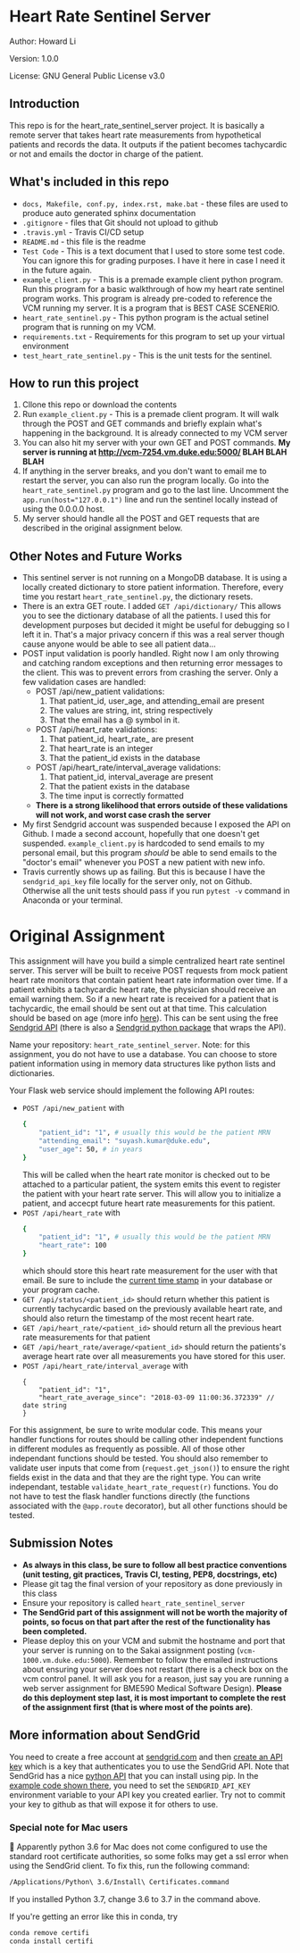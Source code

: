 # Heart Rate Sentinel Server

Author: Howard Li

Version: 1.0.0

License: GNU General Public License v3.0

## Introduction
This repo is for the heart_rate_sentinel_server project. It is basically a remote server that takes heart rate measurements from hypothetical patients and records the data. It outputs if the patient becomes tachycardic or not and emails the doctor in charge of the patient. 

## What's included in this repo
 + `docs, Makefile, conf.py, index.rst, make.bat` - these files are used to produce auto generated sphinx documentation
 + `.gitignore` - files that Git should not upload to github
 + `.travis.yml` - Travis CI/CD setup
 + `README.md` - this file is the readme
 + `Test Code` - This is a text document that I used to store some test code. You can ignore this for grading purposes. I have it here in case I need it in the future again.
 + `example_client.py` - This is a premade example client python program. Run this program for a basic walkthrough of how my heart rate sentinel program works. This program is already pre-coded to reference the VCM running my server. It is a program that is BEST CASE SCENERIO.
 + `heart_rate_sentinel.py` - This python program is the actual setinel program that is running on my VCM. 
 + `requirements.txt` - Requirements for this program to set up your virtual environment
 + `test_heart_rate_sentinel.py` - This is the unit tests for the sentinel.
 
## How to run this project
 1. Cllone this repo or download the contents
 2. Run `example_client.py` - This is a premade client program. It will walk through the POST and GET commands and briefly explain what's happening in the background. It is already connected to my VCM server
 3. You can also hit my server with your own GET and POST commands. **My server is running at http://vcm-7254.vm.duke.edu:5000/ BLAH BLAH BLAH**
 4. If anything in the server breaks, and you don't want to email me to restart the server, you can also run the program locally. Go into the `heart_rate_sentinel.py` program and go to the last line. Uncomment the `app.run(host="127.0.0.1")` line and run the sentinel locally instead of using the 0.0.0.0 host. 
 5. My server should handle all the POST and GET requests that are described in the original assignment below. 

## Other Notes and Future Works
 + This sentinel server is not running on a MongoDB database. It is using a locally created dictionary to store patient information. Therefore, every time you restart `heart_rate_sentinel.py`, the dictionary resets. 
 + There is an extra GET route. I added `GET /api/dictionary/` This allows you to see the dictionary database of all the patients. I used this for development purposes but decided it might be useful for debugging so I left it in. That's a major privacy concern if this was a real server though cause anyone would be able to see all patient data...
 + POST input validation is poorly handled. Right now I am only throwing and catching random exceptions and then returning error messages to the client. This was to prevent errors from crashing the server. Only a few validation cases are handled:
   - POST /api/new_patient validations:
     1. That patient_id, user_age, and attending_email are present
     2. The values are string, int, string respectively
     3. That the email has a @ symbol in it. 
   - POST /api/heart_rate validations:
     1. That patient_id, heart_rate_ are present
     2. That heart_rate is an integer
     3. That the patient_id exists in the database
   - POST /api/heart_rate/interval_average validations:
     1. That patient_id, interval_average are present
     2. That the patient exists in the database
     3. The time input is correctly formatted
   - **There is a strong likelihood that errors outside of these validations will not work, and worst case crash the server**
 + My first Sendgrid account was suspended because I exposed the API on Github. I made a second account, hopefully that one doesn't get suspended. `example_client.py` is hardcoded to send emails to my personal email, but this program *should* be able to send emails to the "doctor's email" whenever you POST a new patient with new info.
 + Travis currently shows up as failing. But this is because I have the `sendgrid_api_key` file locally for the server only, not on Github. Otherwise all the unit tests should pass if you run `pytest -v` command in Anaconda or your terminal.
 
 
 

# Original Assignment

This assignment will have you build a simple centralized heart rate sentinel server. This server will be built to receive POST requests from mock patient heart rate monitors that contain patient heart rate information over time. If a patient exhibits a tachycardic heart rate, the physician should receive an email warning them. So if a new heart rate is received for a patient that is tachycardic, the email should be sent out at that time. This calculation should be based on age (more info [here](https://en.wikipedia.org/wiki/Tachycardia)). This can be sent using the free [Sendgrid API](https://sendgrid.com/) (there is also a [Sendgrid python package](https://github.com/sendgrid/sendgrid-python) that wraps the API).

Name your repository: `heart_rate_sentinel_server`. Note: for this assignment, you do not have to use a database. You can choose to store patient information using in memory data structures like python lists and dictionaries. 

Your Flask web service should implement the following API routes:

* `POST /api/new_patient` with
  ```sh
  {
      "patient_id": "1", # usually this would be the patient MRN
      "attending_email": "suyash.kumar@duke.edu", 
      "user_age": 50, # in years
  }
  ```
  This will be called when the heart rate monitor is checked out to be attached to a particular patient, the system emits this event to register the patient with your heart rate server. This will allow you to initialize a patient, and accecpt future heart rate measurements for this patient. 
* `POST /api/heart_rate` with
  ```sh
  {
      "patient_id": "1", # usually this would be the patient MRN
      "heart_rate": 100
  }
  ```
  which should store this heart rate measurement for the user with that email. Be sure to include the [current time stamp](https://stackoverflow.com/questions/415511/how-to-get-current-time-in-python) in your database or your program cache.
* `GET /api/status/<patient_id>` should return whether this patient is currently tachycardic based on the previously available heart rate, and should also return the timestamp of the most recent heart rate. 
* `GET /api/heart_rate/<patient_id>` should return all the previous heart rate measurements for that patient
* `GET /api/heart_rate/average/<patient_id>` should return the patients's average heart rate over all measurements you have stored for this user. 
* `POST /api/heart_rate/interval_average` with 
  ```
  {
      "patient_id": "1",
      "heart_rate_average_since": "2018-03-09 11:00:36.372339" // date string
  }
  ```
  
For this assignment, be sure to write modular code. This means your handler functions for routes should be calling other independent functions in different modules as frequently as possible. All of those other independant functions should be tested. You should also remember to validate user inputs that come from (`request.get_json()`) to ensure the right fields exist in the data and that they are the right type. You can write independant, testable `validate_heart_rate_request(r)` functions. You do not have to test the flask handler functions directly (the functions associated with the `@app.route` decorator), but all other functions should be tested.  

## Submission Notes
- __As always in this class, be sure to follow all best practice conventions (unit testing, git practices, Travis CI, testing, PEP8, docstrings, etc)__
- Please git tag the final version of your repository as done previously in this class
- Ensure your repository is called `heart_rate_sentinel_server`
- __The SendGrid part of this assignment will not be worth the majority of points, so focus on that part after the rest of the functionality has been completed.__
- Please deploy this on your VCM and submit the hostname and port that your server is running on to the Sakai assignment posting (`vcm-1000.vm.duke.edu:5000`). Remember to follow the emailed instructions about ensuring your server does not restart (there is a check box on the vcm control panel. It will ask you for a reason, just say you are running a web server assignment for BME590 Medical Software Design). __Please do this deployment step last, it is most important to complete the rest of the assignment first (that is where most of the points are)__.

## More information about SendGrid
You need to create a free account at [sendgrid.com](https://sendgrid.com) and then [create an API key](https://sendgrid.com/docs/ui/account-and-settings/api-keys/#creating-an-api-key) which is a key that authenticates you to use the SendGrid API. Note that SendGrid has a nice [python API](https://github.com/sendgrid/sendgrid-python) that you can install using pip. In the [example code shown there](https://github.com/sendgrid/sendgrid-python#quick-start), you need to set the `SENDGRID_API_KEY` environment variable to your API key you created earlier. Try not to commit your key to github as that will expose it for others to use. 

### Special note for Mac users
:eyes: Apparently python 3.6 for Mac does not come configured to use the standard root certificate authorities, so some folks may get a ssl error when using the SendGrid client. To fix this, run the following command:

```sh
/Applications/Python\ 3.6/Install\ Certificates.command
```

If you installed Python 3.7, change 3.6 to 3.7 in the command above.

If you're getting an error like this in conda, try 
```sh
conda remove certifi
conda install certifi
```
